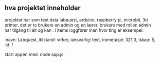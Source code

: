 
## hva projektet inneholder

projektet har som test data labquest, arduino, raspberry pi, microbit, 3d printer. det er to brukere en admin og en lærer. brukere med rollen admin har tilgang til alt og kan . i items loggfører man hvor ting er eksempel:

inavn: Labquest,
itilstand: virker,
iansvarlig: test,
irometasje: 321 3,
iskap: 5,
iid: 1

start appen med: node app.js
